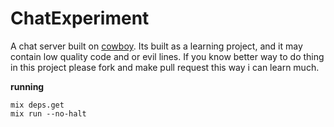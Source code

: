 # ChatExperiment

A chat server built on [cowboy](https://github.com/extend/cowboy). Its built as a learning project, and it may contain low quality code and or evil lines. If you know better way to do thing in this project please fork and make pull request this way i can learn much.

**running**
```
mix deps.get
mix run --no-halt
```
